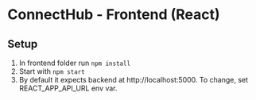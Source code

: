 # ConnectHub - Frontend (React)

## Setup
1. In frontend folder run `npm install`
2. Start with `npm start`
3. By default it expects backend at http://localhost:5000. To change, set REACT_APP_API_URL env var.
